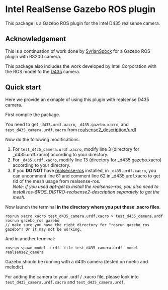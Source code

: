 # Intel RealSense Gazebo ROS plugin

This package is a Gazebo ROS plugin for the Intel D435 realsense camera.
 
## Acknowledgement

This is a continuation of work done by [SyrianSpock](https://github.com/SyrianSpock) for a Gazebo ROS plugin with RS200 camera.

This package also includes the work developed by Intel Corporation with the ROS model fo the [D435](https://github.com/intel-ros/realsense) camera.

## Quick start

Here we provide an exmaple of using this plugin with realsense D435 camera.

First compile the package.

You need to get ```_d435.urdf.xacro```, ```_d435.gazebo.xacro```, and ```test_d435_camera.urdf.xacro``` from [realsense2_description/urdf](https://github.com/pal-robotics-forks/realsense/tree/upstream/realsense2_description/urdf)

Now do the following modifications:

1. For ```test_d435_camera.urdf.xacro```, modify line 3 (directory for _d435.urdf.xacro) according to your directory.
2. For ```_d435.urdf.xacro```, modify line 13 (directory for _d435.gazebo.xacro) according to your directory.
3. If you **DO NOT** have [realsense-ros](https://github.com/IntelRealSense/realsense-ros) installed, in ```_d435.urdf.xacro```, you can uncomment line 61 and comment line 62 in _d435.urdf.xacro to get rid of the mesh usage from realsense-ros. <br>
_Note: if you used apt-get to install the realsense-ros, you also need to install ros-$ROS_DISTRO-realsense2-description separately to get the mesh._

Now launch the terminal **in the directory where you put these .xacro files**.

```
rosrun xacro xacro test_d435_camera.urdf.xacro > test_d435_camera.urdf
rosrun gazebo_ros gazebo
// make sure you have the right directory for "rosrun gazebo_ros gazebo"! Or it may not be working.
```

And in another terminal:

```
rosrun spawn_model -urdf -file test_d435_camera.urdf -model realsense2_camera
```

Gazebo should be running with a d435 camera (tested on noetic and melodic).

For adding the camera to your .urdf / .xacro file, please look into ```test_d435_camera.urdf.xacro``` and ```test_d435_camera.urdf```.
